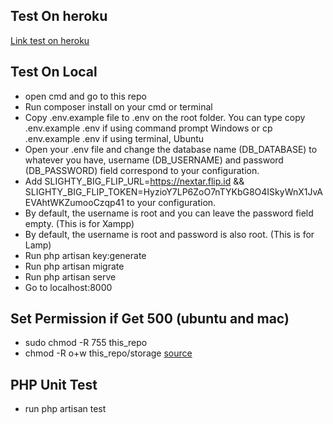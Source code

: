 ## Test On heroku
[Link test on heroku](https://majid-test-flip.herokuapp.com/)

## Test On Local
- open cmd and go to this repo
- Run composer install on your cmd or terminal
- Copy .env.example file to .env on the root folder. You can type copy .env.example .env if using command prompt Windows or cp .env.example .env if using terminal, Ubuntu
- Open your .env file and change the database name (DB_DATABASE) to whatever you have, username (DB_USERNAME) and password (DB_PASSWORD) field correspond to your configuration. 
- Add SLIGHTY_BIG_FLIP_URL=https://nextar.flip.id && SLIGHTY_BIG_FLIP_TOKEN=HyzioY7LP6ZoO7nTYKbG8O4ISkyWnX1JvAEVAhtWKZumooCzqp41 to your configuration.
- By default, the username is root and you can leave the password field empty. (This is for Xampp)
- By default, the username is root and password is also root. (This is for Lamp)
- Run php artisan key:generate
- Run php artisan migrate
- Run php artisan serve
- Go to localhost:8000

## Set Permission if Get 500 (ubuntu and mac)
- sudo chmod -R 755 this_repo
- chmod -R o+w this_repo/storage
[source](https://stackoverflow.com/a/39913449)

## PHP Unit Test
- run php artisan test




